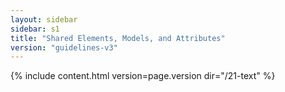 ```yaml
---
layout: sidebar
sidebar: s1
title: "Shared Elements, Models, and Attributes"
version: "guidelines-v3"
---
```

{% include content.html version=page.version dir="/21-text" %}